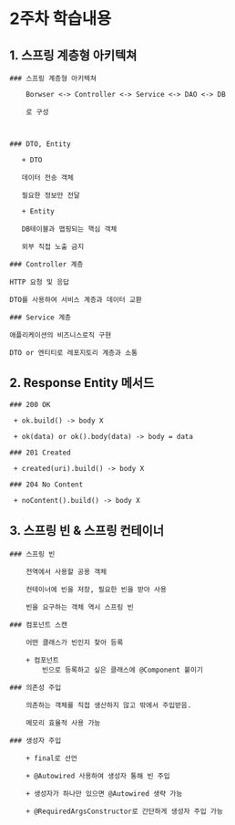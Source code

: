 # 2주차 학습내용

  ## 1. 스프링 계층형 아키텍쳐

    ### 스프링 계층형 아키텍쳐

        Borwser <-> Controller <-> Service <-> DAO <-> DB

        로 구성

       

    ### DTO, Entity

       + DTO

       데이터 전송 객체

       필요한 정보만 전달

       + Entity

       DB테이블과 맵핑되는 핵심 객체
       
       외부 직접 노출 금지
    
    ### Controller 계층

    HTTP 요청 및 응답

    DTO를 사용하여 서비스 계층과 데이터 교환

    ### Service 계층

    애플리케이션의 비즈니스로직 구현

    DTO or 엔티티로 레포지토리 계층과 소통



  ## 2. Response Entity 메서드

    ### 200 OK
    
     + ok.build() -> body X

     + ok(data) or ok().body(data) -> body = data

    ### 201 Created

     + created(uri).build() -> body X

    ### 204 No Content

     + noContent().build() -> body X



## 3. 스프링 빈 & 스프링 컨테이너

    ### 스프링 빈

        전역에서 사용할 공용 객체

        컨테이너에 빈을 저장, 필요한 빈을 받아 사용

        빈을 요구하는 객체 역시 스프링 빈

    ### 컴포넌트 스캔

        어떤 클래스가 빈인지 찾아 등록

        + 컴포넌트
            빈으로 등록하고 싶은 클래스에 @Component 붙이기
        
    ### 의존성 주입

        의존하는 객체를 직접 생산하지 않고 밖에서 주입받음.

        메모리 효율적 사용 가능
    
    ### 생성자 주입

        + final로 선언

        + @Autowired 사용하여 생성자 통해 빈 주입

        + 생성자가 하나만 있으면 @Autowired 생략 가능

        + @RequiredArgsConstructor로 간단하게 생성자 주입 가능


